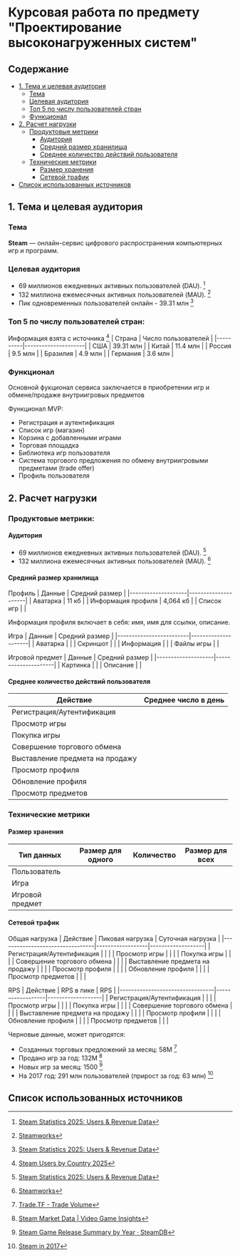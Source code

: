 # Курсовая работа по предмету "Проектирование высоконагруженных систем"

## Содержание
- [1. Тема и целевая аудитория](#1-тема-и-целевая-аудитория)
  - [Тема](#тема)
  - [Целевая аудитория](#целевая-аудитория)
  - [Топ 5 по числу пользователей стран](#топ-5-по-числу-пользователей-стран)
  - [Функционал](#функционал)
- [2. Расчет нагрузки](#2-расчет-нагрузки)
  - [Продуктовые метрики](#продуктовые-метрики)
    - [Аудитория](#аудитория)
    - [Средний размер хранилища](#средний-размер-хранилища)
    - [Среднее количество действий пользователя](#среднее-количество-действий-пользователя)
  - [Технические метрики](#технические-метрики)
    - [Размер хранения](#размер-хранения)
    - [Сетевой трафик](#сетевой-трафик)
- [Список использованных источников](#список-использованных-источников)

## 1. Тема и целевая аудитория

### Тема
  **Steam** — онлайн-сервис цифрового распространения компьютерных игр и программ.

### Целевая аудитория
  - 69 миллионов ежедневных активных пользователей (DAU). [^2]
  - 132 миллиона ежемесячных активных пользователей (MAU). [^1]
  - Пик одновременных пользователей онлайн - 39.31 млн [^2]

### Топ 5 по числу пользователей стран:
  Информация взята с источника [^3]
  | Страна   | Число пользователей |
  |----------|---------------------|
  | США      | 39.31 млн           |
  | Китай    | 11.4 млн            |
  | Россия   | 9.5 млн             |
  | Бразилия | 4.9 млн             |
  | Германия | 3.6 млн             |

### Функционал
 Основной фукционал сервиса заключается в приобретении игр и обмене/продаже внутриигровых предметов

 Функционал MVP:
 - Регистрация и аутентификация
 - Список игр (магазин)
 - Корзина с добавленными играми
 - Торговая площадка
 - Библиотека игр пользователя
 - Система торгового предложения по обмену внутриигровыми предметами (trade offer)
 - Профиль пользователя

## 2. Расчет нагрузки
### Продуктовые метрики:
#### Аудитория
- 69 миллионов ежедневных активных пользователей (DAU). [^2]
- 132 миллиона ежемесячных активных пользователей (MAU). [^1]
#### Средний размер хранилища
Профиль
| Данные             | Средний размер      |
|--------------------|---------------------|
| Аватарка           | 11 кб               |
| Информация профиля | 4,064 кб            |
| Список игр         |                     |

Информация профиля включает в себя: имя, имя для ссылки, описание.

Игра
| Данные                  | Средний размер      |
|-------------------------|---------------------|
| Аватарка                |                     |
| Скриншот                |                     |
| Информация              |                     |
| Файлы игры              |                     |

Игровой предмет
| Данные             | Средний размер      |
|--------------------|---------------------|
| Картинка           |                     |
| Описание           |                     |

#### Среднее количество действий пользователя
| Действие                        | Среднее число в день |
|---------------------------------|----------------------|
| Регистрация/Аутентификация      |                      |
| Просмотр игры                   |                      |
| Покупка игры                    |                      |
| Совершение торгового обмена     |                      |
| Выставление предмета на продажу |                      |
| Просмотр профиля                |                      |
| Обновление профиля              |                      |
| Просмотр предметов              |                      |

### Технические метрики
#### Размер хранения
| Тип данных      | Размер для одного | Количество | Размер для всех |
|-----------------|-------------------|------------|-----------------|
| Пользователь    |                   |            |                 |
| Игра            |                   |            |                 |
| Игровой предмет |                   |            |                 |

#### Сетевой трафик
Общая нагрузка
| Действие                        | Пиковая нагрузка | Суточная нагрузка |
|---------------------------------|------------------|-------------------|
| Регистрация/Аутентификация      |                  |                   |
| Просмотр игры                   |                  |                   |
| Покупка игры                    |                  |                   |
| Совершение торгового обмена     |                  |                   |
| Выставление предмета на продажу |                  |                   |
| Просмотр профиля                |                  |                   |
| Обновление профиля              |                  |                   |
| Просмотр предметов              |                  |                   |

RPS
| Действие                        | RPS в пике       | RPS               |
|---------------------------------|------------------|-------------------|
| Регистрация/Аутентификация      |                  |                   |
| Просмотр игры                   |                  |                   |
| Покупка игры                    |                  |                   |
| Совершение торгового обмена     |                  |                   |
| Выставление предмета на продажу |                  |                   |
| Просмотр профиля                |                  |                   |
| Обновление профиля              |                  |                   |
| Просмотр предметов              |                  |                   |

Черновые данные, может пригодятся:
- Созданных торговых предложений за месяц: 58M [^4]
- Продано игр за год: 132М [^5]
- Новых игр за месяц: 1500 [^6]
- На 2017 год: 291 млн пользователей (прирост за год: 63 млн) [^7]

## Список использованных источников
[^1]: [Steamworks](https://partner.steamgames.com/)
[^2]: [Steam Statistics 2025: Users & Revenue Data](https://www.demandsage.com/steam-statistics/#:~:text=Steam%20has%20132%20million%20monthly%2Ctime%20high%20of%20%2410.8%20billion)
[^3]: [Steam Users by Country 2025](https://worldpopulationreview.com/country-rankings/steam-users-by-country)
[^4]: [Trade.TF - Trade Volume](https://www.trade.tf/volume)
[^5]: [Steam Market Data | Video Game Insights](https://app.sensortower.com/vgi/steam-market-data)
[^6]: [Steam Game Release Summary by Year · SteamDB](https://steamdb.info/stats/releases/)
[^7]: [Steam in 2017](https://media.gdcvault.com/gdc2018/presentations/Steam_in_2017.pdf)

